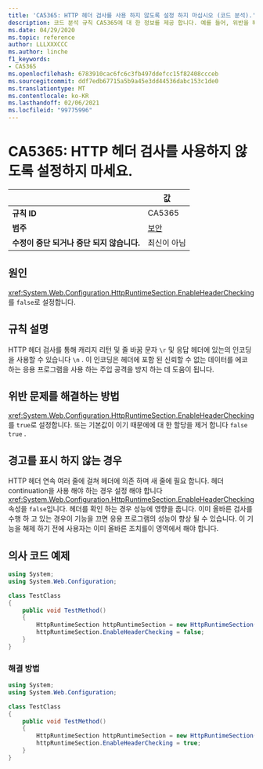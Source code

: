 ```yaml
---
title: 'CA5365: HTTP 헤더 검사를 사용 하지 않도록 설정 하지 마십시오 (코드 분석).'
description: 코드 분석 규칙 CA5365에 대 한 정보를 제공 합니다. 예를 들어, 위반을 해결 하는 방법, 위반 하는 경우를 포함 합니다.
ms.date: 04/29/2020
ms.topic: reference
author: LLLXXXCCC
ms.author: linche
f1_keywords:
- CA5365
ms.openlocfilehash: 6783910cac6fc6c3fb497ddefcc15f82408ccceb
ms.sourcegitcommit: ddf7edb67715a5b9a45e3dd44536dabc153c1de0
ms.translationtype: MT
ms.contentlocale: ko-KR
ms.lasthandoff: 02/06/2021
ms.locfileid: "99775996"
---
```

# <a name="ca5365-do-not-disable-http-header-checking"></a>CA5365: HTTP 헤더 검사를 사용하지 않도록 설정하지 마세요.

| | 값 |
|-|-|
| **규칙 ID** |CA5365|
| **범주** |[보안](security-warnings.md)|
| **수정이 중단 되거나 중단 되지 않습니다.** |최신이 아님|

## <a name="cause"></a>원인

<xref:System.Web.Configuration.HttpRuntimeSection.EnableHeaderChecking>를 `false`로 설정합니다.

## <a name="rule-description"></a>규칙 설명

HTTP 헤더 검사를 통해 캐리지 리턴 및 줄 바꿈 문자 `\r` 및 응답 헤더에 있는의 인코딩을 사용할 수 있습니다 `\n` . 이 인코딩은 헤더에 포함 된 신뢰할 수 없는 데이터를 에코 하는 응용 프로그램을 사용 하는 주입 공격을 방지 하는 데 도움이 됩니다.

## <a name="how-to-fix-violations"></a>위반 문제를 해결하는 방법

<xref:System.Web.Configuration.HttpRuntimeSection.EnableHeaderChecking>를 `true`로 설정합니다. 또는 기본값이 이기 때문에에 대 한 할당을 제거 합니다 `false` `true` .

## <a name="when-to-suppress-warnings"></a>경고를 표시 하지 않는 경우

HTTP 헤더 연속 여러 줄에 걸쳐 헤더에 의존 하며 새 줄에 필요 합니다. 헤더 continuation을 사용 해야 하는 경우 설정 해야 합니다 <xref:System.Web.Configuration.HttpRuntimeSection.EnableHeaderChecking> 속성을 `false`입니다. 헤더를 확인 하는 경우 성능에 영향을 줍니다. 이미 올바른 검사를 수행 하 고 있는 경우이 기능을 끄면 응용 프로그램의 성능이 향상 될 수 있습니다. 이 기능을 해제 하기 전에 사용자는 이미 올바른 조치를이 영역에서 해야 합니다.

## <a name="pseudo-code-examples"></a>의사 코드 예제

```csharp
using System;
using System.Web.Configuration;

class TestClass
{
    public void TestMethod()
    {
        HttpRuntimeSection httpRuntimeSection = new HttpRuntimeSection();
        httpRuntimeSection.EnableHeaderChecking = false;
    }
}
```

### <a name="solution"></a>해결 방법

```csharp
using System;
using System.Web.Configuration;

class TestClass
{
    public void TestMethod()
    {
        HttpRuntimeSection httpRuntimeSection = new HttpRuntimeSection();
        httpRuntimeSection.EnableHeaderChecking = true;
    }
}
```
